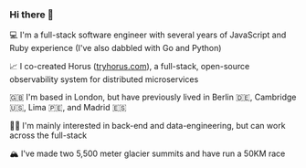 ### Hi there 👋

💻 I'm a full-stack software engineer with several years of JavaScript and Ruby experience (I've also dabbled with Go and Python)

📈 I co-created Horus ([tryhorus.com](https://www.tryhorus.com)), a full-stack, open-source observability system for distributed microservices

🇬🇧 I'm based in London, but have previously lived in Berlin 🇩🇪, Cambridge 🇺🇸, Lima 🇵🇪, and Madrid 🇪🇸

👨‍💻 I'm mainly interested in back-end and data-engineering, but can work across the full-stack

🏔 I've made two 5,500 meter glacier summits and have run a 50KM race

<!--
**14jdelap/14jdelap** is a ✨ _special_ ✨ repository because its `README.md` (this file) appears on your GitHub profile.

Here are some ideas to get you started:

- 🔭 I’m currently working on ...
- 🌱 I’m currently learning ...
- 👯 I’m looking to collaborate on ...
- 🤔 I’m looking for help with ...
- 💬 Ask me about ...
- 📫 How to reach me: ...
- 😄 Pronouns: ...
- ⚡ Fun fact: ...
-->
